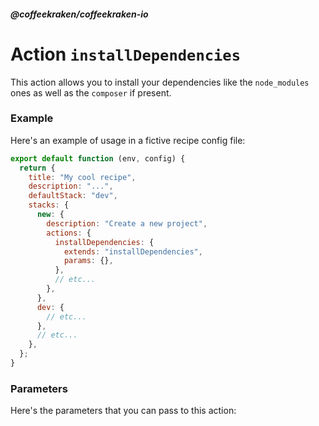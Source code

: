 <!--
/**
 * @name            installDependencies
 * @namespace       doc.recipes.actions
 * @type            Markdown
 * @platform        md
 * @status          stable
 * @menu            Documentation / Recipes / Actions          /doc/recipes/actions/installDependencies
 *
 * @since           2.0.0
 * @author    Olivier Bossel <olivier.bossel@gmail.com> (https://coffeekraken.io)
 */
-->

<!-- image -->

<!-- header -->
##### @coffeekraken/coffeekraken-io



# Action `installDependencies`

This action allows you to install your dependencies like the `node_modules` ones as well as the `composer` if present.

### Example

Here's an example of usage in a fictive recipe config file:

```js
export default function (env, config) {
  return {
    title: "My cool recipe",
    description: "...",
    defaultStack: "dev",
    stacks: {
      new: {
        description: "Create a new project",
        actions: {
          installDependencies: {
            extends: "installDependencies",
            params: {},
          },
          // etc...
        },
      },
      dev: {
        // etc...
      },
      // etc...
    },
  };
}

```


### Parameters

Here's the parameters that you can pass to this action:


